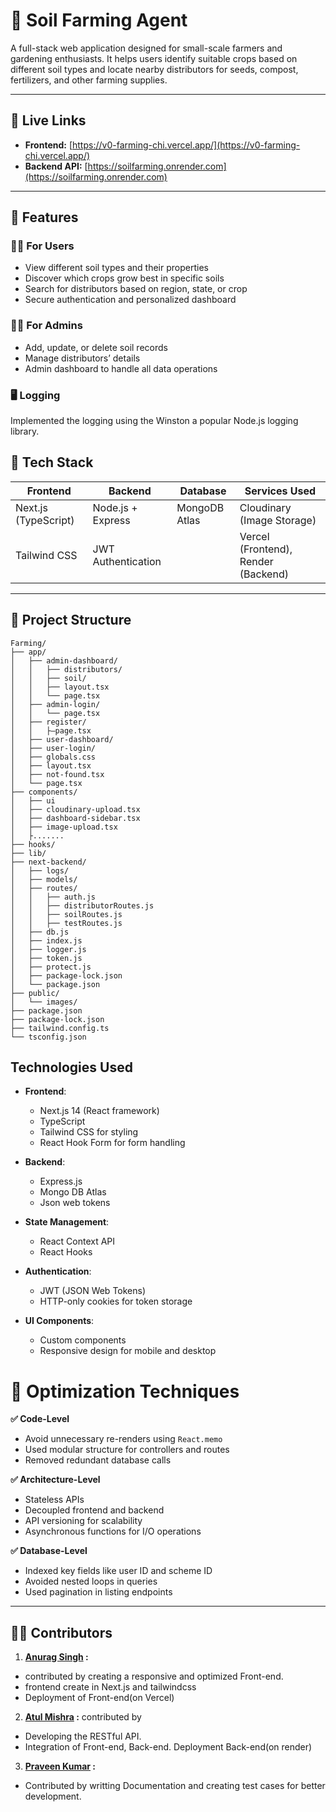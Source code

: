 # 🌱 Soil Farming Agent

A full-stack web application designed for small-scale farmers and gardening enthusiasts. It helps users identify suitable crops based on different soil types and locate nearby distributors for seeds, compost, fertilizers, and other farming supplies.

---

## 🔗 Live Links

- **Frontend:** [https://v0-farming-chi.vercel.app/](https://v0-farming-chi.vercel.app/)
- **Backend API:** [https://soilfarming.onrender.com](https://soilfarming.onrender.com)

---

## 🎯 Features

### 👨‍🌾 For Users
- View different soil types and their properties
- Discover which crops grow best in specific soils
- Search for distributors based on region, state, or crop
- Secure authentication and personalized dashboard

### 👨‍💼 For Admins
- Add, update, or delete soil records
- Manage distributors’ details
- Admin dashboard to handle all data operations

### 🖥️ Logging 

Implemented the logging using the Winston a popular Node.js logging library.

## 🧱 Tech Stack

| Frontend              | Backend             | Database       | Services Used                        |
|----------------------|---------------------|----------------|--------------------------------------|
| Next.js (TypeScript) | Node.js + Express   | MongoDB Atlas  | Cloudinary (Image Storage)           |
| Tailwind CSS         | JWT Authentication  |                | Vercel (Frontend), Render (Backend)  |

---

## 📁 Project Structure

```plaintext
Farming/
├── app/
│   ├── admin-dashboard/
│   │   ├── distributors/
│   │   ├── soil/
│   │   ├── layout.tsx
│   │   └── page.tsx
│   ├── admin-login/
│   │   └── page.tsx
│   ├── register/
│   │   ├–page.tsx
│   ├── user-dashboard/
│   ├── user-login/
│   ├── globals.css
│   ├── layout.tsx
│   ├── not-found.tsx
│   └── page.tsx
├── components/
│   ├── ui
│   ├── cloudinary-upload.tsx
│   ├── dashboard-sidebar.tsx
│   ├── image-upload.tsx
│   ├.......
├── hooks/
├── lib/
├── next-backend/
│   ├── logs/
│   ├── models/
│   ├── routes/
│   │   ├── auth.js
│   │   ├── distributorRoutes.js
│   │   ├── soilRoutes.js
│   │   ├── testRoutes.js
│   ├── db.js
│   ├── index.js
│   ├── logger.js
│   ├── token.js
│   ├── protect.js
│   ├── package-lock.json
│   └── package.json
├── public/
│   └── images/
├── package.json
├── package-lock.json
├── tailwind.config.ts
└── tsconfig.json
```

## Technologies Used

- **Frontend**:
  - Next.js 14 (React framework)
  - TypeScript
  - Tailwind CSS for styling
  - React Hook Form for form handling

- **Backend**:
  - Express.js
  - Mongo DB Atlas
  - Json web tokens 

- **State Management**:
  - React Context API
  - React Hooks

- **Authentication**:
  - JWT (JSON Web Tokens)
  - HTTP-only cookies for token storage

- **UI Components**:
  - Custom components
  - Responsive design for mobile and desktop



# 🚀 Optimization Techniques

**✅ Code-Level**
- Avoid unnecessary re-renders using `React.memo`
- Used modular structure for controllers and routes
- Removed redundant database calls

**✅ Architecture-Level**
- Stateless APIs
- Decoupled frontend and backend
- API versioning for scalability
- Asynchronous functions for I/O operations

**✅ Database-Level**
- Indexed key fields like user ID and scheme ID
- Avoided nested loops in queries
- Used pagination in listing endpoints

---


## 👨‍💻 Contributors



1. **[Anurag Singh](https://github.com/anuragsingh2304) :**
- contributed by creating a responsive and optimized Front-end.
- frontend create in Next.js and tailwindcss 
- Deployment of Front-end(on Vercel)

2. **[Atul Mishra](https://github.com/AtulMishra001) :** 
 contributed by 
 - Developing the RESTful API.
 - Integration of Front-end, Back-end. Deployment Back-end(on render)

3. **[Praveen Kumar](https://github.com/praveenpal21) :**
- Contributed by writting Documentation and creating test cases for better development.

